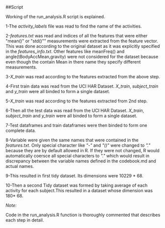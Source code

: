 
##Script

Working of the run_analysis.R script is explained.

1-The *activity_labels* file was read to find the name of the activities.

2-*features.txt* was read and indices of all the features that were either "mean()" or "std()"" measurements were extracted from the feature vector. This was done according to the original dataset as it was explicitly specified in the *features_info.txt*. Other features like meanFreq() and angle(tBodyAccMean,gravity) were not considered for the dataset because even though the contain Mean in there name they specify different measurements.

3-*X_train* was read according to the features extracted from the above step.

4-First train data was read from the UCI HAR Dataset. *X_train*, *subject_train* and *y_train* were all binded to form a single dataset.

5-*X_train* was read according to the features extracted from 2nd step.

6-Then all the test data was read from the UCI HAR Dataset. *X_train*, *subject_train* and *y_train* were all binded to form a single dataset.

7-Test dataframes and train dataframes were then binded to form one complete data.

8-Variable were given the same names that were contained in the *features.txt*. Only special character like _"-"_ and _"()"_ were changed to _"."_ because they are by default allowed in R. If they were not changed, R would automatically coersce all special characters to _"."_ which would result in discrepancy between the variable names defined in the codebook.md and actual names.

9-This resulted in first tidy dataset. Its dimensions were 10229 * 68.

10-Then a second Tidy dataset was formed by taking average of each activity for each subject.This resulted in a dataset whose dimension was 180* 68.

*_Note:_*

Code in the run_analysis.R function is thoroughly commented that describes each step in detail.